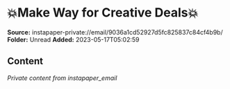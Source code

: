 # 💥Make Way for Creative Deals💥

**Source:** instapaper-private://email/9036a1cd52927d5fc825837c84cf4b9b/
**Folder:** Unread
**Added:** 2023-05-17T05:02:59




## Content
*Private content from instapaper_email*
